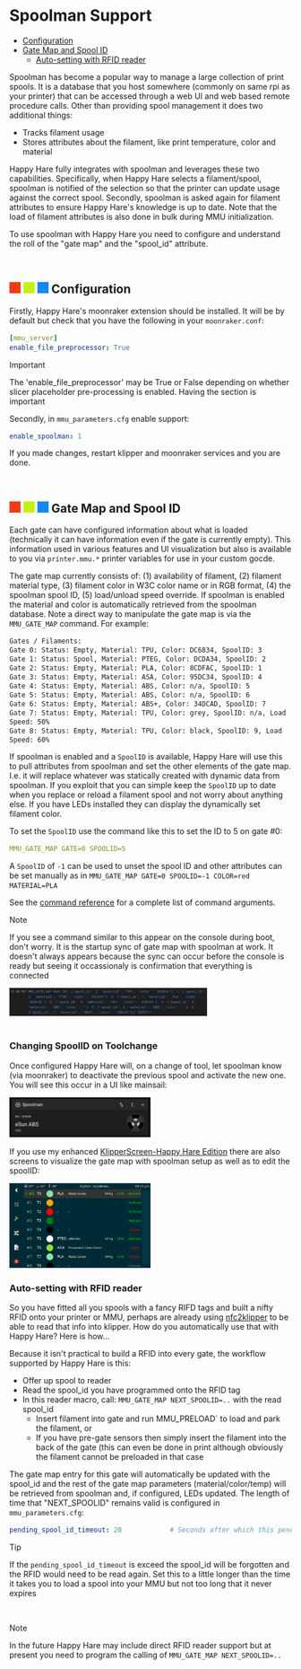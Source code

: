 # Spoolman Support
- [Configuration](#---configuration)<br>
- [Gate Map and Spool ID](#---gate-map-and-spool-id)<br>
  - [Auto-setting with RFID reader](#auto-setting-with-rfid-reader)<br>

Spoolman has become a popular way to manage a large collection of print spools. It is a database that you host somewhere (commonly on same rpi as your printer) that can be accessed through a web UI and web based remote procedure calls. Other than providing spool management it does two additional things:
- Tracks filament usage
- Stores attributes about the filament, like print temperature, color and material

Happy Hare fully integrates with spoolman and leverages these two capabilities. Specifically, when Happy Hare selects a filament/spool, spoolman is notified of the selection so that the printer can update usage against the correct spool.  Secondly, spoolman is asked again for filament attributes to ensure Happy Hare's knowledge is up to date. Note that the load of filament attributes is also done in bulk during MMU initialization.

To use spoolman with Happy Hare you need to configure and understand the roll of the "gate map" and the "spool_id" attribute.

<br>

## ![#f03c15](/doc/resources/f03c15.png) ![#c5f015](/doc/resources/c5f015.png) ![#1589F0](/doc/resources/1589F0.png) Configuration

Firstly, Happy Hare's moonraker extension should be installed. It will be by default but check that you have the following in your `moonraker.conf`:
```yml
[mmu_server]
enable_file_preprocessor: True
```
> [!IMPORTANT]  
> The 'enable_file_preprocessor' may be True or False depending on whether slicer placeholder pre-processing is enabled. Having the section is important

Secondly, in `mmu_parameters.cfg` enable support:
```yml
enable_spoolman: 1
```
If you made changes, restart klipper and moonraker services and you are done.

<br>

## ![#f03c15](/doc/resources/f03c15.png) ![#c5f015](/doc/resources/c5f015.png) ![#1589F0](/doc/resources/1589F0.png) Gate Map and Spool ID

Each gate can have configured information about what is loaded (technically it can have information even if the gate is currently empty). This information used in various features and UI visualization but also is available to you via `printer.mmu.*` printer variables for use in your custom gocde.

The gate map currently consists of: (1) availability of filament, (2) filament material type, (3) filament color in W3C color name or in RGB format, (4) the spoolman spool ID, (5) load/unload speed override. If spoolman is enabled the material and color is automatically retrieved from the spoolman database. Note a direct way to manipulate the gate map is via the `MMU_GATE_MAP` command. For example:
```
Gates / Filaments:
Gate 0: Status: Empty, Material: TPU, Color: DC6834, SpoolID: 3
Gate 1: Status: Spool, Material: PTEG, Color: DCDA34, SpoolID: 2
Gate 2: Status: Empty, Material: PLA, Color: 8CDFAC, SpoolID: 1
Gate 3: Status: Empty, Material: ASA, Color: 95DC34, SpoolID: 4
Gate 4: Status: Empty, Material: ABS, Color: n/a, SpoolID: 5
Gate 5: Status: Empty, Material: ABS, Color: n/a, SpoolID: 6
Gate 6: Status: Empty, Material: ABS+, Color: 34DCAD, SpoolID: 7
Gate 7: Status: Empty, Material: TPU, Color: grey, SpoolID: n/a, Load Speed: 50%
Gate 8: Status: Empty, Material: TPU, Color: black, SpoolID: 9, Load Speed: 60%
```
If spoolman is enabled and a `SpoolID` is available, Happy Hare will use this to pull attributes from spoolman and set the other elements of the gate map. I.e. it will replace whatever was statically created with dynamic data from spoolman. If you exploit that you can simple keep the `SpoolID` up to date when you replace or reload a filament spool and not worry about anything else. If you have LEDs installed they can display the dynamically set filament color.

To set the `SpoolID` use the command like this to set the ID to 5 on gate #0:
```yml
MMU_GATE_MAP GATE=0 SPOOLID=5
```
A `SpoolID` of `-1` can be used to unset the spool ID and other attributes can be set manually as in `MMU_GATE_MAP GATE=0 SPOOLID=-1 COLOR=red MATERIAL=PLA`

See the [command reference](/doc/command_reference.md) for a complete list of command arguments.

> [!NOTE]  
> If you see a command similar to this appear on the console during boot, don't worry. It is the startup sync of gate map with spoolman at work. It doesn't always appears because the sync can occur before the console is ready but seeing it occassionaly is confirmation that everything is connected
> 
> <img src="/doc/spoolman_support/spoolman_update.png" width="70%">

<br>

### Changing SpoolID on Toolchange
Once configured Happy Hare will, on a change of tool, let spoolman know (via moonraker) to deactivate the previous spool and activate the new one. You will see this occur in a UI like mainsail:

<img src="/doc/spoolman_support/spoolman_mainsail.png" width="50%">

If you use my enhanced [KlipperScreen-Happy Hare Edition](https://github.com/moggieuk/KlipperScreen-Happy-Hare-Edition) there are also screens to visualize the gate map with spoolman setup as well as to edit the spoolID:

<img src="/doc/spoolman_support/spoolman_ks.png" width="50%">

<br>

### Auto-setting with RFID reader
So you have fitted all you spools with a fancy RIFD tags and built a nifty RFID onto your printer or MMU, perhaps are already using [nfc2klipper](https://github.com/bofh69/nfc2klipper) to be able to read that info into klipper. How do you automatically use that with Happy Hare?  Here is how...

Because it isn't practical to build a RFID into every gate, the workflow supported by Happy Hare is this:
- Offer up spool to reader
- Read the spool_id you have programmed onto the RFID tag
- In this reader macro, call: `MMU_GATE_MAP NEXT_SPOOLID=..` with the read spool_id
  - Insert filament into gate and run MMU_PRELOAD` to load and park the filament, or
  - If you have pre-gate sensors then simply insert the filament into the back of the gate (this can even be done in print although obviously the filament cannot be preloaded in that case

The gate map entry for this gate will automatically be updated with the spool_id and the rest of the gate map parameters (material/color/temp) will be retrieved from spoolman and, if configured, LEDs updated. The length of time that "NEXT_SPOOLID" remains valid is configured in `mmu_parameters.cfg`:
```yml
pending_spool_id_timeout: 20            # Seconds after which this pending spool_id (set with rfid) is voided
```

> [!TIP]  
> If the `pending_spool_id_timeout` is exceed the spool_id will be forgotten and the RFID would need to be read again. Set this to a little longer than the time it takes you to load a spool into your MMU but not too long that it never expires

<br>

> [!NOTE]  
> In the future Happy Hare may include direct RFID reader support but at present you need to program the calling of `MMU_GATE_MAP NEXT_SPOOLID=..`

